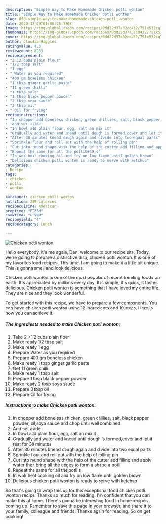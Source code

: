 ```yaml
---
description: "Simple Way to Make Homemade Chicken potli wonton"
title: "Simple Way to Make Homemade Chicken potli wonton"
slug: 850-simple-way-to-make-homemade-chicken-potli-wonton
date: 2020-12-29T01:05:25.720Z
image: https://img-global.cpcdn.com/recipes/0dd22d37a32cd432/751x532cq70/chicken-potli-wonton-recipe-main-photo.jpg
thumbnail: https://img-global.cpcdn.com/recipes/0dd22d37a32cd432/751x532cq70/chicken-potli-wonton-recipe-main-photo.jpg
cover: https://img-global.cpcdn.com/recipes/0dd22d37a32cd432/751x532cq70/chicken-potli-wonton-recipe-main-photo.jpg
author: Claudia Higgins
ratingvalue: 4.3
reviewcount: 8263
recipeingredient:
- "2 12 cups plain flour"
- "1/2 tbsp salt"
- "1 egg"
- " Water as you required"
- "400 gm boneless chicken"
- "1 tbsp ginger garlic paste"
- "11 green chilli"
- "1 tbsp salt"
- "1 tbsp black pepper powder"
- "2 tbsp soya sauce"
- "3 tbsp oil"
- " Oil for frying"
recipeinstructions:
- "In chopper add boneless chicken, green chillies, salt, black pepper powder, oil,soya sauce and chop until well combined"
- "And set aside"
- "In bowl add plain flour, egg, salt an mix it"
- "Gradually add water and knead until dough is formed,cover and let it rest for 30 minutes"
- "After 30 minutes knead dough again and divide into two equal parts"
- "Sprinkle flour and roll out with the help of rolling pin"
- "Cut into round shape with the help of the cutter add filling and apply water then bring all the edges to form a shape a potli"
- "Repeat the same for all the potli&#39;s"
- "In wok heat cooking oil and fry on low flame until golden brown"
- "Delicious chicken potli wonton is ready to serve with ketchup"
categories:
- Recipe
tags:
- chicken
- potli
- wonton

katakunci: chicken potli wonton 
nutrition: 289 calories
recipecuisine: American
preptime: "PT23M"
cooktime: "PT59M"
recipeyield: "4"
recipecategory: Lunch

---
```



![Chicken potli wonton](https://img-global.cpcdn.com/recipes/0dd22d37a32cd432/751x532cq70/chicken-potli-wonton-recipe-main-photo.jpg)

Hello everybody, it's me again, Dan, welcome to our recipe site. Today, we're going to prepare a distinctive dish, chicken potli wonton. It is one of my favorites food recipes. This time, I am going to make it a little bit unique. This is gonna smell and look delicious.



Chicken potli wonton is one of the most popular of recent trending foods on earth. It's appreciated by millions every day. It is simple, it's quick, it tastes delicious. Chicken potli wonton is something that I have loved my entire life. They are nice and they look wonderful.


To get started with this recipe, we have to prepare a few components. You can have chicken potli wonton using 12 ingredients and 10 steps. Here is how you can achieve it.

<!--inarticleads1-->

##### The ingredients needed to make Chicken potli wonton:

1. Take 2 +1/2 cups plain flour
1. Make ready 1/2 tbsp salt
1. Make ready 1 egg
1. Prepare  Water as you required
1. Prepare 400 gm boneless chicken
1. Make ready 1 tbsp ginger garlic paste
1. Get 11 green chilli
1. Make ready 1 tbsp salt
1. Prepare 1 tbsp black pepper powder
1. Make ready 2 tbsp soya sauce
1. Prepare 3 tbsp oil
1. Prepare  Oil for frying




<!--inarticleads2-->

##### Instructions to make Chicken potli wonton:

1. In chopper add boneless chicken, green chillies, salt, black pepper powder, oil,soya sauce and chop until well combined
1. And set aside
1. In bowl add plain flour, egg, salt an mix it
1. Gradually add water and knead until dough is formed,cover and let it rest for 30 minutes
1. After 30 minutes knead dough again and divide into two equal parts
1. Sprinkle flour and roll out with the help of rolling pin
1. Cut into round shape with the help of the cutter add filling and apply water then bring all the edges to form a shape a potli
1. Repeat the same for all the potli&#39;s
1. In wok heat cooking oil and fry on low flame until golden brown
1. Delicious chicken potli wonton is ready to serve with ketchup




So that's going to wrap this up for this exceptional food chicken potli wonton recipe. Thanks so much for reading. I'm confident that you can make this at home. There's gonna be interesting food in home recipes coming up. Remember to save this page in your browser, and share it to your family, colleague and friends. Thanks again for reading. Go on get cooking!
